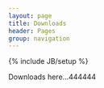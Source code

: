 ```yaml
---
layout: page
title: Downloads
header: Pages
group: navigation
---
```

{% include JB/setup %}


Downloads here...444444
